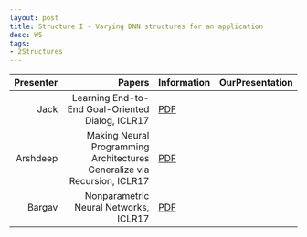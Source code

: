```yaml
---
layout: post
title: Structure I - Varying DNN structures for an application
desc: W5
tags:
- 2Structures
---
```



| Presenter | Papers | Information| OurPresentation |
| -----: | ----------: | :----- | :----- |
| Jack | Learning End-to-End Goal-Oriented Dialog, ICLR17 | [PDF](https://arxiv.org/abs/1605.07683) |
| Arshdeep |  Making Neural Programming Architectures Generalize via Recursion, ICLR17 | [PDF](https://arxiv.org/abs/1704.06611) |
| Bargav | Nonparametric Neural Networks, ICLR17 | [PDF](https://openreview.net/pdf?id=BJK3Xasel) |
